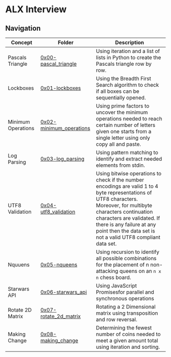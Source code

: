 # ALX Interview
## Navigation

| Concept              | Folder                           | Description              |
|----------------------|----------------------------------|--------------------------|
| Pascals Triangle           | [0x00-pascal_triangle](/0x00-pascal_triangle)| Using iteration and a list of lists in Python to create the Pascals triangle row by row.|
| Lockboxes                  | [0x01-lockboxes](/0x01-lockboxes/)           | Using the Breadth First Search algorithm to check if all boxes can be sequentially opened.|
| Minimum Operations         | [0x02-minimum_operations](/0x02-minimum_operations/)     | Using prime factors to uncover the minimum operations needed to reach certain number of letters given one starts from a single letter using only copy all and paste. |
Log Parsing                  | [0x03-log_parsing](/0x03-log_parsing/)        | Using pattern matching to identify and extract needed elements from stdin. |
UTF8 Validation              | [0x04-utf8_validation](/0x04-utf8_validation/)  | Using bitwise operations to check if the number encodings are valid 1 to 4 byte representations of UTF8 characters. Moreover, for multibyte characters continuation characters are validated. If there is any failure at any point then the data set is not a valid UTF8 compliant data set. |
Nquuens                      | [0x05-nqueens](/0x05-nqueens/) | Using recursion to identify all possible combinations for the placement of n non-attacking queens on an `n x n` chess board. |
Starwars API                | [0x06-starwars_api](/0x06-starwars_api/) | Using JavaScript Promisesfor parallel and synchronous operations |
Rotate 2D Matrix            | [0x07-rotate_2d_matrix](/0x07-rotate_2d_matrix/) | Rotating a 2 Dimensional matrix using transposition and row reversal. |
Making Change               | [0x08-making_change](/0x08-making_change/) | Determining the fewest number of coins needed to meet a given amount total using iteration and sorting. |

